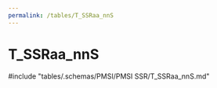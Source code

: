 ```yaml
---
permalink: /tables/T_SSRaa_nnS
---
```

# T_SSRaa_nnS

<!-- ATTENTION : Ne pas supprimer ou modifier la ligne ci-dessous -->
#include "tables/.schemas/PMSI/PMSI SSR/T_SSRaa_nnS.md"
<!-- ATTENTION : Ne pas supprimer ou modifier la ligne ci-dessus -->

